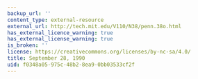 ```yaml
---
backup_url: ''
content_type: external-resource
external_url: http://tech.mit.edu/V110/N38/penn.38o.html
has_external_licence_warning: true
has_external_license_warning: true
is_broken: ''
license: https://creativecommons.org/licenses/by-nc-sa/4.0/
title: September 28, 1990
uid: f0348a05-975c-48b2-8ea9-0bb03533cf2f
---
```


